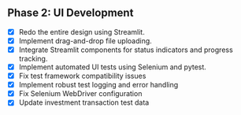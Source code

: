 ## Phase 2: UI Development
- [X] Redo the entire design using Streamlit.
- [X] Implement drag-and-drop file uploading.
- [X] Integrate Streamlit components for status indicators and progress tracking.
- [X] Implement automated UI tests using Selenium and pytest.
- [X] Fix test framework compatibility issues
- [X] Implement robust test logging and error handling
- [X] Fix Selenium WebDriver configuration
- [X] Update investment transaction test data 